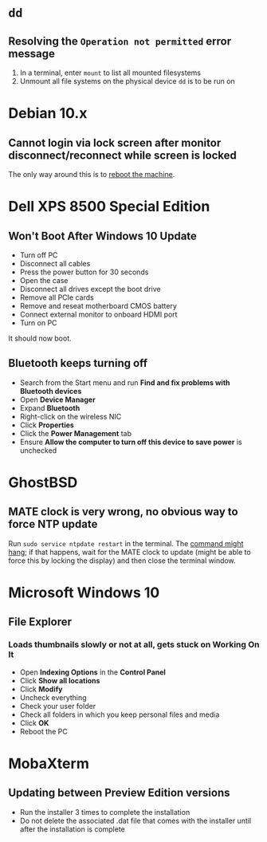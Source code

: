 # `dd`

## Resolving the `Operation not permitted` error message

1. In a terminal, enter `mount` to list all mounted filesystems
2. Unmount all file systems on the physical device `dd` is to be run on

# Debian 10.x

## Cannot login via lock screen after monitor disconnect/reconnect while screen is locked

The only way around this is to [reboot the machine](https://www.reddit.com/r/debian/comments/e1mmr2/kde_on_debian_102_dual_hdmi_vga_monitors_can_no/f8rjou5/).

# Dell XPS 8500 Special Edition

## Won't Boot After Windows 10 Update

* Turn off PC
* Disconnect all cables
* Press the power button for 30 seconds
* Open the case
* Disconnect all drives except the boot drive
* Remove all PCIe cards
* Remove and reseat motherboard CMOS battery
* Connect external monitor to onboard HDMI port
* Turn on PC

It should now boot.

## Bluetooth keeps turning off

* Search from the Start menu and run **Find and fix problems with Bluetooth devices**
* Open **Device Manager**
* Expand **Bluetooth**
* Right-click on the wireless NIC
* Click **Properties**
* Click the **Power Management** tab
* Ensure **Allow the computer to turn off this device to save power** is unchecked

# GhostBSD

## MATE clock is very wrong, no obvious way to force NTP update

Run `sudo service ntpdate restart` in the terminal. The [command might hang](https://issues.ghostbsd.org/issues/125); if that happens, wait for the MATE clock to update (might be able to force this by locking the display) and then close the terminal window.

# Microsoft Windows 10

## File Explorer

### Loads thumbnails slowly or not at all, gets stuck on **Working On It**

* Open **Indexing Options** in the **Control Panel**
* Click **Show all locations**
* Click **Modify**
* Uncheck everything
* Check your user folder
* Check all folders in which you keep personal files and media
* Click **OK**
* Reboot the PC

# MobaXterm

## Updating between Preview Edition versions

* Run the installer 3 times to complete the installation
* Do not delete the associated .dat file that comes with the installer until after the installation is complete